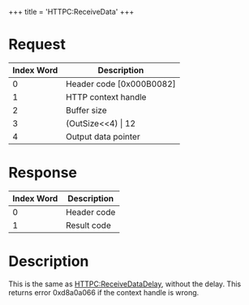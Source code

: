 +++
title = 'HTTPC:ReceiveData'
+++

# Request

| Index Word | Description                |
|------------|----------------------------|
| 0          | Header code \[0x000B0082\] |
| 1          | HTTP context handle        |
| 2          | Buffer size                |
| 3          | (OutSize\<\<4) \| 12       |
| 4          | Output data pointer        |

# Response

| Index Word | Description |
|------------|-------------|
| 0          | Header code |
| 1          | Result code |

# Description

This is the same as
[HTTPC:ReceiveDataDelay](HTTPC:ReceiveDataDelay "wikilink"), without the
delay. This returns error 0xd8a0a066 if the context handle is wrong.